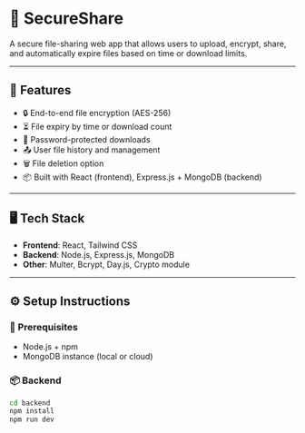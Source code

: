 # 🔐 SecureShare

A secure file-sharing web app that allows users to upload, encrypt, share, and automatically expire files based on time or download limits.

---

## 🚀 Features

- 🔒 End-to-end file encryption (AES-256)
- ⏳ File expiry by time or download count
- 🧾 Password-protected downloads
- 📤 User file history and management
- 🗑️ File deletion option
- 📦 Built with React (frontend), Express.js + MongoDB (backend)

---

## 🖥️ Tech Stack

- **Frontend**: React, Tailwind CSS
- **Backend**: Node.js, Express.js, MongoDB
- **Other**: Multer, Bcrypt, Day.js, Crypto module

---

## ⚙️ Setup Instructions

### 🔧 Prerequisites

- Node.js + npm
- MongoDB instance (local or cloud)

### 📦 Backend

```bash
cd backend
npm install
npm run dev


